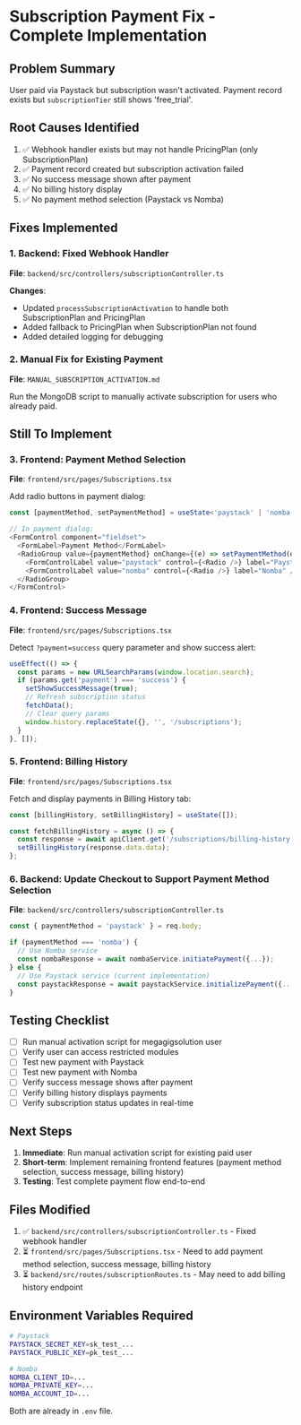 # Subscription Payment Fix - Complete Implementation

## Problem Summary
User paid via Paystack but subscription wasn't activated. Payment record exists but `subscriptionTier` still shows 'free_trial'.

## Root Causes Identified
1. ✅ Webhook handler exists but may not handle PricingPlan (only SubscriptionPlan)
2. ✅ Payment record created but subscription activation failed
3. ✅ No success message shown after payment
4. ✅ No billing history display
5. ✅ No payment method selection (Paystack vs Nomba)

## Fixes Implemented

### 1. Backend: Fixed Webhook Handler
**File**: `backend/src/controllers/subscriptionController.ts`

**Changes**:
- Updated `processSubscriptionActivation` to handle both SubscriptionPlan and PricingPlan
- Added fallback to PricingPlan when SubscriptionPlan not found
- Added detailed logging for debugging

### 2. Manual Fix for Existing Payment
**File**: `MANUAL_SUBSCRIPTION_ACTIVATION.md`

Run the MongoDB script to manually activate subscription for users who already paid.

## Still To Implement

### 3. Frontend: Payment Method Selection
**File**: `frontend/src/pages/Subscriptions.tsx`

Add radio buttons in payment dialog:
```typescript
const [paymentMethod, setPaymentMethod] = useState<'paystack' | 'nomba'>('paystack');

// In payment dialog:
<FormControl component="fieldset">
  <FormLabel>Payment Method</FormLabel>
  <RadioGroup value={paymentMethod} onChange={(e) => setPaymentMethod(e.target.value)}>
    <FormControlLabel value="paystack" control={<Radio />} label="Paystack" />
    <FormControlLabel value="nomba" control={<Radio />} label="Nomba" />
  </RadioGroup>
</FormControl>
```

### 4. Frontend: Success Message
**File**: `frontend/src/pages/Subscriptions.tsx`

Detect `?payment=success` query parameter and show success alert:
```typescript
useEffect(() => {
  const params = new URLSearchParams(window.location.search);
  if (params.get('payment') === 'success') {
    setShowSuccessMessage(true);
    // Refresh subscription status
    fetchData();
    // Clear query params
    window.history.replaceState({}, '', '/subscriptions');
  }
}, []);
```

### 5. Frontend: Billing History
**File**: `frontend/src/pages/Subscriptions.tsx`

Fetch and display payments in Billing History tab:
```typescript
const [billingHistory, setBillingHistory] = useState([]);

const fetchBillingHistory = async () => {
  const response = await apiClient.get('/subscriptions/billing-history');
  setBillingHistory(response.data.data);
};
```

### 6. Backend: Update Checkout to Support Payment Method Selection
**File**: `backend/src/controllers/subscriptionController.ts`

```typescript
const { paymentMethod = 'paystack' } = req.body;

if (paymentMethod === 'nomba') {
  // Use Nomba service
  const nombaResponse = await nombaService.initiatePayment({...});
} else {
  // Use Paystack service (current implementation)
  const paystackResponse = await paystackService.initializePayment({...});
}
```

## Testing Checklist

- [ ] Run manual activation script for megagigsolution user
- [ ] Verify user can access restricted modules
- [ ] Test new payment with Paystack
- [ ] Test new payment with Nomba
- [ ] Verify success message shows after payment
- [ ] Verify billing history displays payments
- [ ] Verify subscription status updates in real-time

## Next Steps

1. **Immediate**: Run manual activation script for existing paid user
2. **Short-term**: Implement remaining frontend features (payment method selection, success message, billing history)
3. **Testing**: Test complete payment flow end-to-end

## Files Modified

1. ✅ `backend/src/controllers/subscriptionController.ts` - Fixed webhook handler
2. ⏳ `frontend/src/pages/Subscriptions.tsx` - Need to add payment method selection, success message, billing history
3. ⏳ `backend/src/routes/subscriptionRoutes.ts` - May need to add billing history endpoint

## Environment Variables Required

```bash
# Paystack
PAYSTACK_SECRET_KEY=sk_test_...
PAYSTACK_PUBLIC_KEY=pk_test_...

# Nomba
NOMBA_CLIENT_ID=...
NOMBA_PRIVATE_KEY=...
NOMBA_ACCOUNT_ID=...
```

Both are already in `.env` file.
